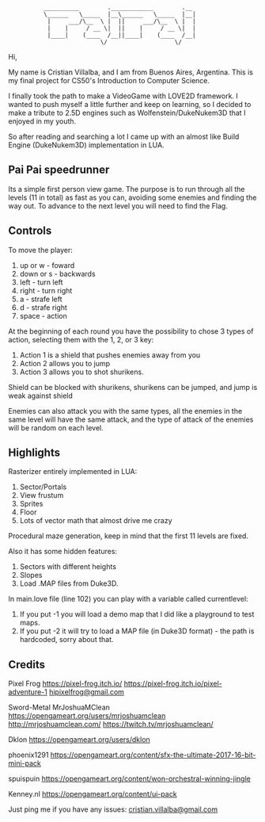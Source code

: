 

              __________        .____________        .__                     
              \______   \_____  |__\______   \_____  |__|                    
               |     ___/\__  \ |  ||     ___/\__  \ |  |                    
               |    |     / __ \|  ||    |     / __ \|  |                    
               |____|    (____  /__||____|    (____  /__|                    
                              \/                   \/                        

Hi, 

My name is Cristian Villalba, and I am from Buenos Aires, Argentina.
This is my final project for CS50's Introduction to Computer Science.

I finally took the path to make a VideoGame with LOVE2D framework.
I wanted to push myself a little further and keep on learning, so I decided to make a tribute to 2.5D engines such as Wolfenstein/DukeNukem3D that I enjoyed in my youth.

So after reading and searching a lot I came up with an almost like Build Engine (DukeNukem3D) implementation in LUA.

Pai Pai speedrunner
-------------------

Its a simple first person view game. 
The purpose is to run through all the levels (11 in total) as fast as you can, avoiding some enemies and finding the way out.
To advance to the next level you will need to find the Flag.

Controls
--------

To move the player:
1) up or w - foward
2) down or s - backwards
3) left - turn left
4) right - turn right
5) a - strafe left
6) d - strafe right
7) space - action

At the beginning of each round you have the possibility to chose 3 types of action, selecting them with the 1, 2, or 3 key:
1) Action 1 is a shield that pushes enemies away from you
2) Action 2 allows you to jump
3) Action 3 allows you to shot shurikens.

Shield can be blocked with shurikens, shurikens can be jumped, and jump is weak against shield

Enemies can also attack you with the same types, all the enemies in the same level will have the same attack,
and the type of attack of the enemies will be random on each level.

Highlights
----------

Rasterizer entirely implemented in LUA:
1) Sector/Portals
2) View frustum
3) Sprites
4) Floor
5) Lots of vector math that almost drive me crazy

Procedural maze generation, keep in mind that the first 11 levels are fixed.

Also it has some hidden features:
1) Sectors with different heights
2) Slopes
3) Load .MAP files from Duke3D.

In main.love file (line 102) you can play with a variable called currentlevel:
1) If you put -1 you will load a demo map that I did like a playground to test maps.
2) If you put -2 it will try to load a MAP file (in Duke3D format) - the path is hardcoded, sorry about that.


Credits
-------

Pixel Frog
https://pixel-frog.itch.io/
https://pixel-frog.itch.io/pixel-adventure-1
hipixelfrog@gmail.com

Sword-Metal
MrJoshuaMClean
https://opengameart.org/users/mrjoshuamclean
http://mrjoshuamclean.com/
https://twitch.tv/mrjoshuamclean/

Dklon
https://opengameart.org/users/dklon

phoenix1291
https://opengameart.org/content/sfx-the-ultimate-2017-16-bit-mini-pack

spuispuin
https://opengameart.org/content/won-orchestral-winning-jingle

Kenney.nl
https://opengameart.org/content/ui-pack

Just ping me if you have any issues:
cristian.villalba@gmail.com

